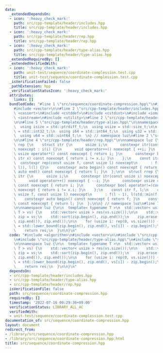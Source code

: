 ```yaml
---
data:
  _extendedDependsOn:
  - icon: ':heavy_check_mark:'
    path: src/cpp-template/header/includes.hpp
    title: src/cpp-template/header/includes.hpp
  - icon: ':heavy_check_mark:'
    path: src/cpp-template/header/rep.hpp
    title: src/cpp-template/header/rep.hpp
  - icon: ':heavy_check_mark:'
    path: src/cpp-template/header/type-alias.hpp
    title: src/cpp-template/header/type-alias.hpp
  _extendedRequiredBy: []
  _extendedVerifiedWith:
  - icon: ':heavy_check_mark:'
    path: unit-test/sequence/coordinate-complession.test.cpp
    title: unit-test/sequence/coordinate-complession.test.cpp
  _isVerificationFailed: false
  _pathExtension: hpp
  _verificationStatusIcon: ':heavy_check_mark:'
  attributes:
    links: []
  bundledCode: "#line 1 \"src/sequence/coordinate-compression.hpp\"\n#include <algorithm>\n\
    #include <vector>\n\n#line 2 \"src/cpp-template/header/includes.hpp\"\n#include\
    \ <cassert>\n#include <cstddef>\n#include <cstdint>\n#include <iomanip>\n#include\
    \ <iostream>\n#include <utility>\n#line 2 \"src/cpp-template/header/type-alias.hpp\"\
    \n\n#line 5 \"src/cpp-template/header/type-alias.hpp\"\n\nnamespace luz {\n\n\
    \  using isize = std::ptrdiff_t;\n  using usize = std::size_t;\n\n  using i32\
    \ = std::int32_t;\n  using i64 = std::int64_t;\n  using u32 = std::uint32_t;\n\
    \  using u64 = std::uint64_t;\n  \n} // namespace luz\n#line 2 \"src/cpp-template/header/rep.hpp\"\
    \n\n#line 4 \"src/cpp-template/header/rep.hpp\"\n\nnamespace luz {\n\n  struct\
    \ rep {\n    struct itr {\n      usize i;\n      constexpr itr(const usize i)\
    \ noexcept : i(i) {}\n      void operator++() noexcept { ++i; }\n      constexpr\
    \ usize operator*() const noexcept { return i; }\n      constexpr bool operator!=(const\
    \ itr x) const noexcept { return i != x.i; }\n    };\n    const itr f, l;\n  \
    \  constexpr rep(const usize f, const usize l) noexcept\n      : f(std::min(f,\
    \ l)), l(l) {}\n    constexpr auto begin() const noexcept { return f; }\n    constexpr\
    \ auto end() const noexcept { return l; }\n  };\n\n  struct rrep {\n    struct\
    \ itr {\n      usize i;\n      constexpr itr(const usize i) noexcept : i(i) {}\n\
    \      void operator++() noexcept { --i; }\n      constexpr usize operator*()\
    \ const noexcept { return i; }\n      constexpr bool operator!=(const itr x) const\
    \ noexcept { return i != x.i; }\n    };\n    const itr f, l;\n    constexpr rrep(const\
    \ usize f, const usize l) noexcept\n      : f(l - 1), l(std::min(f, l) - 1) {}\n\
    \    constexpr auto begin() const noexcept { return f; }\n    constexpr auto end()\
    \ const noexcept { return l; }\n  };\n\n} // namespace luz\n#line 7 \"src/sequence/coordinate-compression.hpp\"\
    \n\nnamespace luz {\n\n  template< typename T >\n  std::vector< usize > coordinate_compression(std::vector<\
    \ T > vs) {\n    std::vector< usize > res(vs.size());\n\n    std::vector< T >\
    \ zip = vs;\n    std::sort(zip.begin(), zip.end());\n    zip.erase(std::unique(zip.begin(),\
    \ zip.end()), zip.end());\n\n    for (usize i: rep(0, vs.size())) {\n      res[i]\
    \ = std::lower_bound(zip.begin(), zip.end(), vs[i]) - zip.begin();\n    }\n\n\
    \    return res;\n  }\n\n}\n"
  code: "#include <algorithm>\n#include <vector>\n\n#include \"src/cpp-template/header/includes.hpp\"\
    \n#include \"src/cpp-template/header/type-alias.hpp\"\n#include \"src/cpp-template/header/rep.hpp\"\
    \n\nnamespace luz {\n\n  template< typename T >\n  std::vector< usize > coordinate_compression(std::vector<\
    \ T > vs) {\n    std::vector< usize > res(vs.size());\n\n    std::vector< T >\
    \ zip = vs;\n    std::sort(zip.begin(), zip.end());\n    zip.erase(std::unique(zip.begin(),\
    \ zip.end()), zip.end());\n\n    for (usize i: rep(0, vs.size())) {\n      res[i]\
    \ = std::lower_bound(zip.begin(), zip.end(), vs[i]) - zip.begin();\n    }\n\n\
    \    return res;\n  }\n\n}\n"
  dependsOn:
  - src/cpp-template/header/includes.hpp
  - src/cpp-template/header/type-alias.hpp
  - src/cpp-template/header/rep.hpp
  isVerificationFile: false
  path: src/sequence/coordinate-compression.hpp
  requiredBy: []
  timestamp: '2022-07-16 00:29:36+09:00'
  verificationStatus: LIBRARY_ALL_AC
  verifiedWith:
  - unit-test/sequence/coordinate-complession.test.cpp
documentation_of: src/sequence/coordinate-compression.hpp
layout: document
redirect_from:
- /library/src/sequence/coordinate-compression.hpp
- /library/src/sequence/coordinate-compression.hpp.html
title: src/sequence/coordinate-compression.hpp
---
```

